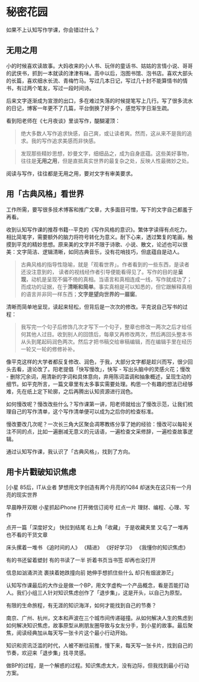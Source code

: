 # 秘密花园

如果不上认知写作学课，你会错过什么？

## 无用之用

小的时候喜欢读故事。大妈收来的小人书、玩伴的童话书、姑姑的言情小说、哥哥的武侠书，抓到一本就读的津津有味。高中以后，泡图书馆、泡书店。喜欢大部头的长篇，喜欢细水长流、青梅竹马。写过几本日记，写过几十封不能算情书的情书，有过两个笔友，写过一段时间诗。

后来文字逐渐成为宣泄的出口，多在难过失落的时候提笔写上几行。写了很多流水的日记，博客一年更不了几篇，平台倒换了好多个，感觉写字日渐生疏。

看到阳老师在《七月夜谈》里谈写作，醍醐灌顶：

> 绝大多数人写作追求快感，自己爽，或让读者爽。然而，这从来不是我的追求。我的写作追求美感而非快感。

> 发现那些精妙思想，妙曼文字，细细品之，成为自身底蕴。这些美好事物，往往是**无用之用**，但是直抵真实世界的最复杂之处，反映人性最微妙之处。

阅读与写作，往往都是无用之用，要对文字有审美要求。

## 用「古典风格」看世界

工作所需，要写很多技术博客和推广文章，大多面目可憎，写下的文字自己都羞于再看。

收到认知写作课的推荐书籍--平克的《写作风格的意识》。繁体字读得有点吃力，相比简笔字，需要额外的脑力将符号转化为意义。耐下心来，透过繁复的笔画，触摸到平克的精妙思想。原来美的文字并不限于诗歌、小说、散文，论述也可以很美：文字简洁、逻辑清晰，如同古典音乐，没有花哨技巧，但底蕴自是动人。

> 古典风格的指导性隐喻，就是「观看世界」。作者看到的一些东西，是读者还没注意到的， 读者的视线经作者引导便能看得见了。写作的目的是**呈现**，动机是呈现不偏不倚的真相。当语言和真相连成一线，写作就成功了；而成功的证据，在于**清晰和简单**。事实真相是可以知悉的，但它跟解释真相的语言并非同一样东西；**文字是望向世界的一扇窗**。

清晰而简单地呈现，读起来轻松，但背后是一次次的修改。平克说自己写书的过程：

> 我写完一个句子后修饰几次才写下一个句子，整章也修改一两次之后才给任何其他人过目。收到别人的回馈后，每章又再修改两次，然后再回头整本书从头到尾起码润色两次。然后才把书稿交给审稿编辑，而在编辑手里在经历一轮又一轮的修修补补。

像平克这样的大学者都反复修改、润色，于我，大部分文字都是趁兴而写，很少回头去看，遑论改了。阳老提倡「快写慢改」，快写 - 写出头脑中的灵感火花；慢改 - 删除冗余词，用清新的字词和具体意向，弃用陈词滥调和抽象概述，呈现生动的细节。如平克所言，一篇文章里有太多事实需要处理。构思一个有趣的想法已经够难，先在纸上定下轮廓，之后再腾出认知资源进行润色。

如何慢改呢？慢改改些什么？写作课第一讲，阳老师就给出了慢改示范，让我们梳理自己的写作清单，这个写作清单便可以成为之后你的检查标准。

慢改要改几次呢？一次长三角大区聚会凋寒教练分享了她的经验：慢改可以每轮关注不同的点，比如一遍删减无意义的元话语，一遍检查文采修辞，一遍检查故事逻辑。

通过认知写作课，我认识了「古典风格」，找到了方向。

## 用卡片戳破知识焦虑

[小星
85后，IT从业者
梦想用文字创造有两个月亮的1Q84
却迷失在这只有一个月亮的现实世界

早晨睁开双眼
小星抓起iPhone
打开微信订阅号 
红点一片
理财、编程、心理、写作

点开一篇「深度好文」
快拉到结尾
右上角「收藏」
于是收藏夹里
又屯了一堆再也不看的干货文章

床头摞着一堆书
《追时间的人》
《精进》
《好好学习》
《我懂你的知识焦虑》

有的书还留着塑封
有的书读了一半
折着书页当书签
却再也没打开

信息如汹涌洪流
裹挟着她跌撞向前
她伸手想抓住些什么
却只有烟波渺茫」

认知写作课最后的大作业是做一个BP，用文字虚构一个产品概念，看是否能打动人。我们小组三人针对知识焦虑创作了「退步集」，这是开头，以自己为原型。

有限的生命旅程，有无涯的知识海洋，如何才能找到自己的节奏？

南京、广州、杭州，文本和声波在三个城市间传递碰撞。从如何解决人生的焦虑到如何解决知识焦虑，故事原型从刷朋友圈导致与女友分手，到小星的故事。最后聚焦，阅读经典加从每天写一张卡片这个最小行动开始。

知识和资讯泛滥的时代，人被不断往前推，慢下来，每天写一张卡片，找到自己的节奏，欢迎来「退步集」找寻灵感。

做BP的过程，是一个解惑的过程。知识焦虑太大，没有边际，但我找到最小行动方案。











##